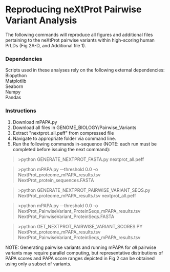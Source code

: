 
# Reproducing neXtProt Pairwise Variant Analysis

The following commands will reproduce all figures and additional files pertaining to the neXtProt pairwise variants within high-scoring human PrLDs (Fig 2A-D, and Additional file 1).

### Dependencies
Scripts used in these analyses rely on the following external dependencies:\
Biopython\
Matplotlib\
Seaborn\
Numpy\
Pandas

### Instructions
1. Download mPAPA.py
2. Download all files in GENOME_BIOLOGY/Pairwise_Variants
3. Extract "nextprot_all.peff" from compressed file
4. Navigate to appropriate folder via command line.
5. Run the following commands in-sequence (NOTE: each run must be completed before issuing the next command):

>\>python GENERATE_NEXTPROT_FASTA.py nextprot_all.peff

>\>python mPAPA.py --threshold 0.0 -o NextProt_proteome_mPAPA_results.tsv NextProt_protein_sequences.FASTA

>\>python GENERATE_NEXTPROT_PAIRWISE_VARIANT_SEQS.py NextProt_proteome_mPAPA_results.tsv nextprot_all.peff

>\>python mPAPA.py --threshold 0.0 -o NextProt_PairwiseVariant_ProteinSeqs_mPAPA_results.tsv NextProt_PairwiseVariant_ProteinSeqs.FASTA

>\>python GET_NEXTPROT_PAIRWISE_VARIANT_SCORES.PY NextProt_proteome_mPAPA_results.tsv NextProt_PairwiseVariant_ProteinSeqs_mPAPA_results.tsv

NOTE: Generating pairwise variants and running mPAPA for *all* pairwise variants may require parallel computing, but representative distributions of PAPA scores and PAPA score ranges depicted in Fig 2 can be obtained using only a subset of variants.
